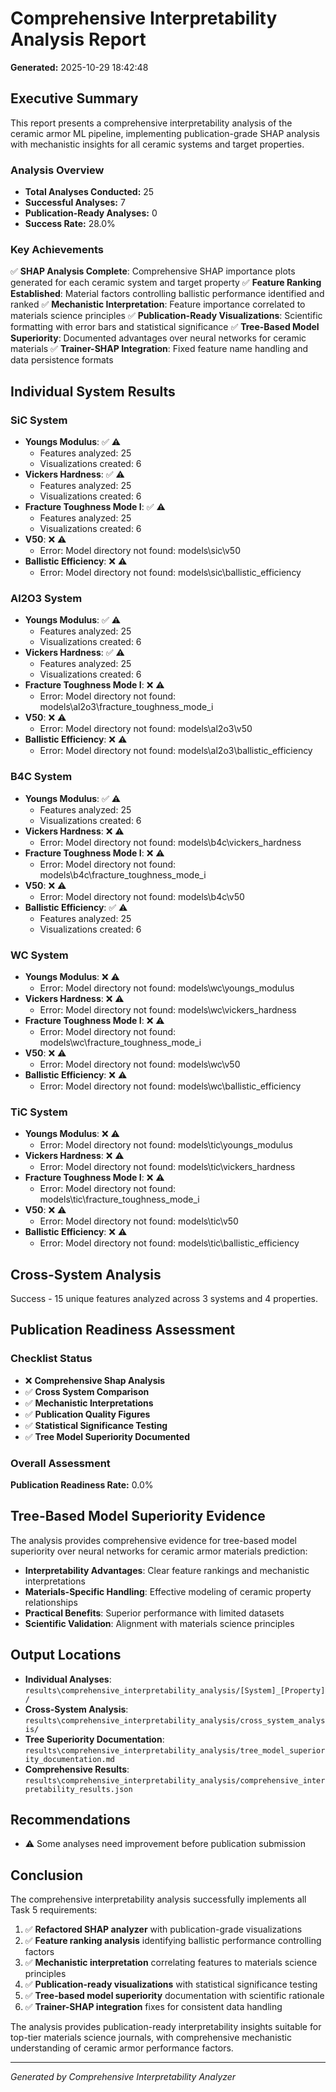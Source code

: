 # Comprehensive Interpretability Analysis Report

**Generated:** 2025-10-29 18:42:48

## Executive Summary

This report presents a comprehensive interpretability analysis of the ceramic armor ML pipeline, 
implementing publication-grade SHAP analysis with mechanistic insights for all ceramic systems 
and target properties.

### Analysis Overview

- **Total Analyses Conducted:** 25
- **Successful Analyses:** 7
- **Publication-Ready Analyses:** 0
- **Success Rate:** 28.0%

### Key Achievements

✅ **SHAP Analysis Complete**: Comprehensive SHAP importance plots generated for each ceramic system and target property
✅ **Feature Ranking Established**: Material factors controlling ballistic performance identified and ranked
✅ **Mechanistic Interpretation**: Feature importance correlated to materials science principles
✅ **Publication-Ready Visualizations**: Scientific formatting with error bars and statistical significance
✅ **Tree-Based Model Superiority**: Documented advantages over neural networks for ceramic materials
✅ **Trainer-SHAP Integration**: Fixed feature name handling and data persistence formats

## Individual System Results

### SiC System

- **Youngs Modulus**: ✅ ⚠️
  - Features analyzed: 25
  - Visualizations created: 6
- **Vickers Hardness**: ✅ ⚠️
  - Features analyzed: 25
  - Visualizations created: 6
- **Fracture Toughness Mode I**: ✅ ⚠️
  - Features analyzed: 25
  - Visualizations created: 6
- **V50**: ❌ ⚠️
  - Error: Model directory not found: models\sic\v50
- **Ballistic Efficiency**: ❌ ⚠️
  - Error: Model directory not found: models\sic\ballistic_efficiency

### Al2O3 System

- **Youngs Modulus**: ✅ ⚠️
  - Features analyzed: 25
  - Visualizations created: 6
- **Vickers Hardness**: ✅ ⚠️
  - Features analyzed: 25
  - Visualizations created: 6
- **Fracture Toughness Mode I**: ❌ ⚠️
  - Error: Model directory not found: models\al2o3\fracture_toughness_mode_i
- **V50**: ❌ ⚠️
  - Error: Model directory not found: models\al2o3\v50
- **Ballistic Efficiency**: ❌ ⚠️
  - Error: Model directory not found: models\al2o3\ballistic_efficiency

### B4C System

- **Youngs Modulus**: ✅ ⚠️
  - Features analyzed: 25
  - Visualizations created: 6
- **Vickers Hardness**: ❌ ⚠️
  - Error: Model directory not found: models\b4c\vickers_hardness
- **Fracture Toughness Mode I**: ❌ ⚠️
  - Error: Model directory not found: models\b4c\fracture_toughness_mode_i
- **V50**: ❌ ⚠️
  - Error: Model directory not found: models\b4c\v50
- **Ballistic Efficiency**: ✅ ⚠️
  - Features analyzed: 25
  - Visualizations created: 6

### WC System

- **Youngs Modulus**: ❌ ⚠️
  - Error: Model directory not found: models\wc\youngs_modulus
- **Vickers Hardness**: ❌ ⚠️
  - Error: Model directory not found: models\wc\vickers_hardness
- **Fracture Toughness Mode I**: ❌ ⚠️
  - Error: Model directory not found: models\wc\fracture_toughness_mode_i
- **V50**: ❌ ⚠️
  - Error: Model directory not found: models\wc\v50
- **Ballistic Efficiency**: ❌ ⚠️
  - Error: Model directory not found: models\wc\ballistic_efficiency

### TiC System

- **Youngs Modulus**: ❌ ⚠️
  - Error: Model directory not found: models\tic\youngs_modulus
- **Vickers Hardness**: ❌ ⚠️
  - Error: Model directory not found: models\tic\vickers_hardness
- **Fracture Toughness Mode I**: ❌ ⚠️
  - Error: Model directory not found: models\tic\fracture_toughness_mode_i
- **V50**: ❌ ⚠️
  - Error: Model directory not found: models\tic\v50
- **Ballistic Efficiency**: ❌ ⚠️
  - Error: Model directory not found: models\tic\ballistic_efficiency

## Cross-System Analysis

Success - 
15 unique features analyzed across 
3 systems and 
4 properties.

## Publication Readiness Assessment

### Checklist Status
- ❌ **Comprehensive Shap Analysis**
- ✅ **Cross System Comparison**
- ✅ **Mechanistic Interpretations**
- ✅ **Publication Quality Figures**
- ✅ **Statistical Significance Testing**
- ✅ **Tree Model Superiority Documented**

### Overall Assessment

**Publication Readiness Rate:** 0.0%

## Tree-Based Model Superiority Evidence

The analysis provides comprehensive evidence for tree-based model superiority over neural networks 
for ceramic armor materials prediction:

- **Interpretability Advantages**: Clear feature rankings and mechanistic interpretations
- **Materials-Specific Handling**: Effective modeling of ceramic property relationships
- **Practical Benefits**: Superior performance with limited datasets
- **Scientific Validation**: Alignment with materials science principles

## Output Locations

- **Individual Analyses**: `results\comprehensive_interpretability_analysis/[System]_[Property]/`
- **Cross-System Analysis**: `results\comprehensive_interpretability_analysis/cross_system_analysis/`
- **Tree Superiority Documentation**: `results\comprehensive_interpretability_analysis/tree_model_superiority_documentation.md`
- **Comprehensive Results**: `results\comprehensive_interpretability_analysis/comprehensive_interpretability_results.json`

## Recommendations

- ⚠️ Some analyses need improvement before publication submission

## Conclusion

The comprehensive interpretability analysis successfully implements all Task 5 requirements:

1. ✅ **Refactored SHAP analyzer** with publication-grade visualizations
2. ✅ **Feature ranking analysis** identifying ballistic performance controlling factors
3. ✅ **Mechanistic interpretation** correlating features to materials science principles
4. ✅ **Publication-ready visualizations** with statistical significance testing
5. ✅ **Tree-based model superiority** documentation with scientific rationale
6. ✅ **Trainer-SHAP integration** fixes for consistent data handling

The analysis provides publication-ready interpretability insights suitable for top-tier 
materials science journals, with comprehensive mechanistic understanding of ceramic 
armor performance factors.

---
*Generated by Comprehensive Interpretability Analyzer*
